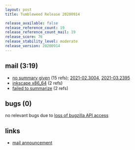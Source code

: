 ```yaml
---
layout: post
title: Tumbleweed Release 20200914

release_available: false
release_reference_count: 19
release_reference_count_mail: 19
release_score: 76
release_stability_level: moderate
release_version: 20200914
---
```


## mail (3:19)

- [no summary given](https://github.com/boombatower/tumbleweed-review/issues/10) (15 refs); [2021-02.3004](https://github.com/boombatower/tumbleweed-review/issues/10), [2021-03.2395](https://github.com/boombatower/tumbleweed-review/issues/10)
- [inkscape x86_64](https://lists.opensuse.org/opensuse-factory/2020-09/msg00138.html) (2 refs)
- [failed to summarize](https://lists.opensuse.org/opensuse-factory/2020-09/msg00147.html) (2 refs)

## bugs (0)

<!--more-->

no relevant bugs due to [loss of bugzilla API access](https://bugzilla.opensuse.org/show_bug.cgi?id=1157722)



## links

- [mail announcement](https://github.com/boombatower/tumbleweed-review/issues/10)
